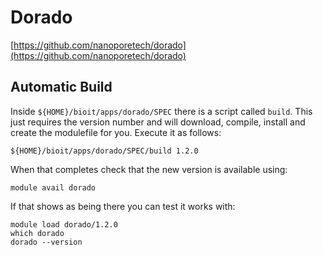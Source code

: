 # Dorado

[https://github.com/nanoporetech/dorado](https://github.com/nanoporetech/dorado)

## Automatic Build

Inside `${HOME}/bioit/apps/dorado/SPEC` there is a script called `build`. This just requires the version number and will download, compile, install and create the modulefile for you. Execute it as follows:

    ${HOME}/bioit/apps/dorado/SPEC/build 1.2.0

When that completes check that the new version is available using:

    module avail dorado

If that shows as being there you can test it works with:

    module load dorado/1.2.0
    which dorado
    dorado --version
